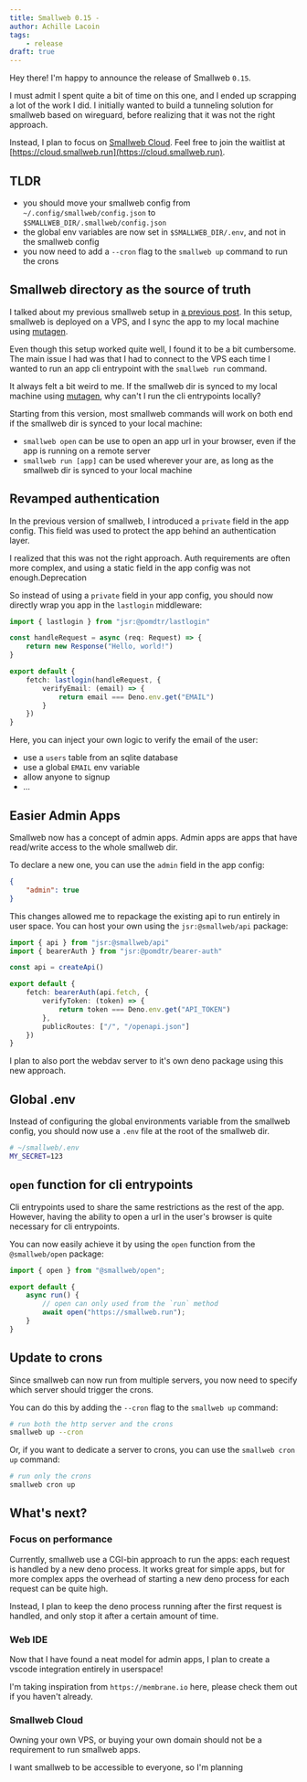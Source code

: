 ```yaml
---
title: Smallweb 0.15 -
author: Achille Lacoin
tags:
    - release
draft: true
---
```


Hey there! I'm happy to announce the release of Smallweb `0.15`.

I must admit I spent quite a bit of time on this one, and I ended up scrapping a lot of the work I did. I initially wanted to build a tunneling solution for smallweb based on wireguard, before realizing that it was not the right approach.

Instead, I plan to focus on [Smallweb Cloud](https://cloud.smallweb.run/readme). Feel free to join the waitlist at [https://cloud.smallweb.run](https://cloud.smallweb.run).

## TLDR

- you should move your smallweb config from `~/.config/smallweb/config.json` to `$SMALLWEB_DIR/.smallweb/config.json`
- the global env variables are now set in `$SMALLWEB_DIR/.env`, and not in the smallweb config
- you now need to add a `--cron` flag to the `smallweb up` command to run the crons

## Smallweb directory as the source of truth

I talked about my previous smallweb setup in [a previous post](./2024-10-02_my_smallweb_setup.md). In this setup, smallweb is deployed on a VPS, and I sync the app to my local machine using [mutagen](https://mutagen.io/).

Even though this setup worked quite well, I found it to be a bit cumbersome. The main issue I had was that I had to connect to the VPS each time I wanted to run an app cli entrypoint with the `smallweb run` command.

It always felt a bit weird to me. If the smallweb dir is synced to my local machine using [mutagen](https://mutagen.io), why can't I run the cli entrypoints locally?

Starting from this version, most smallweb commands will work on both end if the smallweb dir is synced to your local machine:

- `smallweb open` can be use to open an app url in your browser, even if the app is running on a remote server
- `smallweb run [app]` can be used wherever your are, as long as the smallweb dir is synced to your local machine

## Revamped authentication

In the previous version of smallweb, I introduced a `private` field in the app config. This field was used to protect the app behind an authentication layer.

I realized that this was not the right approach. Auth requirements are often more complex, and using a static field in the app config was not enough.Deprecation

So instead of using a `private` field in your app config, you should now directly wrap you app in the `lastlogin` middleware:

```ts
import { lastlogin } from "jsr:@pomdtr/lastlogin"

const handleRequest = async (req: Request) => {
    return new Response("Hello, world!")
}

export default {
    fetch: lastlogin(handleRequest, {
        verifyEmail: (email) => {
            return email === Deno.env.get("EMAIL")
        }
    })
}
```

Here, you can inject your own logic to verify the email of the user:

- use a `users` table from an sqlite database
- use a global `EMAIL` env variable
- allow anyone to signup
- ...

## Easier Admin Apps

Smallweb now has a concept of admin apps. Admin apps are apps that have read/write access to the whole smallweb dir.

To declare a new one, you can use the `admin` field in the app config:

```json
{
    "admin": true
}
```

This changes allowed me to repackage the existing api to run entirely in user space. You can host your own using the `jsr:@smallweb/api` package:

```ts
import { api } from "jsr:@smallweb/api"
import { bearerAuth } from "jsr:@pomdtr/bearer-auth"

const api = createApi()

export default {
    fetch: bearerAuth(api.fetch, {
        verifyToken: (token) => {
            return token === Deno.env.get("API_TOKEN")
        },
        publicRoutes: ["/", "/openapi.json"]
    })
}
```

I plan to also port the webdav server to it's own deno package using this new approach.

## Global .env

Instead of configuring the global environments variable from the smallweb config, you should now use a `.env` file at the root of the smallweb dir.

```sh
# ~/smallweb/.env
MY_SECRET=123
```

## `open` function for cli entrypoints

Cli entrypoints used to share the same restrictions as the rest of the app. However, having the ability to open a url in the user's browser is quite necessary for cli entrypoints.

You can now easily achieve it by using the `open` function from the `@smallweb/open` package:

```ts
import { open } from "@smallweb/open";

export default {
    async run() {
        // open can only used from the `run` method
        await open("https://smallweb.run");
    }
}
```

## Update to crons

Since smallweb can now run from multiple servers, you now need to specify which server should trigger the crons.

You can do this by adding the `--cron` flag to the `smallweb up` command:

```sh
# run both the http server and the crons
smallweb up --cron
```

Or, if you want to dedicate a server to crons, you can use the `smallweb cron up` command:

```sh
# run only the crons
smallweb cron up
```

## What's next?

### Focus on performance

Currently, smallweb use a CGI-bin approach to run the apps: each request is handled by a new deno process. It works great for simple apps, but for more complex apps the overhead of starting a new deno process for each request can be quite high.

Instead, I plan to keep the deno process running after the first request is handled, and only stop it after a certain amount of time.

### Web IDE

Now that I have found a neat model for admin apps, I plan to create a vscode integration entirely in userspace!

I'm taking inspiration from `https://membrane.io` here, please check them out if you haven't already.

### Smallweb Cloud

Owning your own VPS, or buying your own domain should not be a requirement to run smallweb apps.

I want smallweb to be accessible to everyone, so I'm planning
